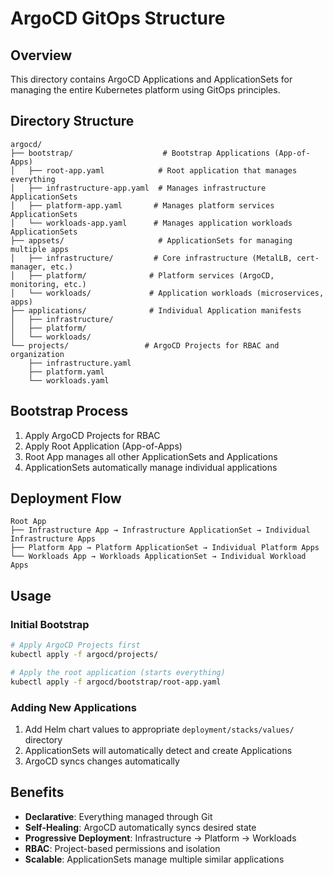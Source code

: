 # ArgoCD GitOps Structure

## Overview
This directory contains ArgoCD Applications and ApplicationSets for managing the entire Kubernetes platform using GitOps principles.

## Directory Structure
```
argocd/
├── bootstrap/                    # Bootstrap Applications (App-of-Apps)
│   ├── root-app.yaml            # Root application that manages everything
│   ├── infrastructure-app.yaml  # Manages infrastructure ApplicationSets
│   ├── platform-app.yaml       # Manages platform services ApplicationSets
│   └── workloads-app.yaml      # Manages application workloads ApplicationSets
├── appsets/                     # ApplicationSets for managing multiple apps
│   ├── infrastructure/         # Core infrastructure (MetalLB, cert-manager, etc.)
│   ├── platform/              # Platform services (ArgoCD, monitoring, etc.)
│   └── workloads/             # Application workloads (microservices, apps)
├── applications/              # Individual Application manifests
│   ├── infrastructure/
│   ├── platform/
│   └── workloads/
└── projects/                 # ArgoCD Projects for RBAC and organization
    ├── infrastructure.yaml
    ├── platform.yaml
    └── workloads.yaml
```

## Bootstrap Process
1. Apply ArgoCD Projects for RBAC
2. Apply Root Application (App-of-Apps)
3. Root App manages all other ApplicationSets and Applications
4. ApplicationSets automatically manage individual applications

## Deployment Flow
```
Root App
├── Infrastructure App → Infrastructure ApplicationSet → Individual Infrastructure Apps
├── Platform App → Platform ApplicationSet → Individual Platform Apps
└── Workloads App → Workloads ApplicationSet → Individual Workload Apps
```

## Usage

### Initial Bootstrap
```bash
# Apply ArgoCD Projects first
kubectl apply -f argocd/projects/

# Apply the root application (starts everything)
kubectl apply -f argocd/bootstrap/root-app.yaml
```

### Adding New Applications
1. Add Helm chart values to appropriate `deployment/stacks/values/` directory
2. ApplicationSets will automatically detect and create Applications
3. ArgoCD syncs changes automatically

## Benefits
- **Declarative**: Everything managed through Git
- **Self-Healing**: ArgoCD automatically syncs desired state
- **Progressive Deployment**: Infrastructure → Platform → Workloads
- **RBAC**: Project-based permissions and isolation
- **Scalable**: ApplicationSets manage multiple similar applications
